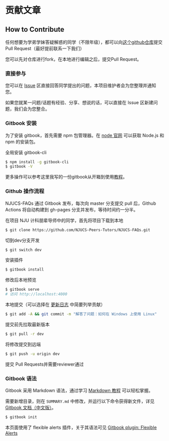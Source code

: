 # 贡献文章

## How to Contribute <a href="#how-to-contribute" id="how-to-contribute"></a>

任何想要为学弟学妹答疑解惑的同学（不限年级），都可以向[这个github仓库](https://github.com/changanyyy/njucs)提交Pull Request（最好提前联系一下我们）

您可以先对仓库进行fork，在本地进行编辑之后，提交Pull Request。

### 直接参与 <a href="#zhi-jie-can-yu" id="zhi-jie-can-yu"></a>

您可以在 [Issue](https://github.com/NJUCS-Peers-Tutors/NJUCS-FAQs/issues) 区直接回答同学提出的问题，本项目维护者会为您整理并通知您。

如果您就某一问题/话题有经验、分享、想说的话，可以直接在 Issue 区新建问题，我们会为您整合。

### Gitbook 安装 <a href="#gitbook-an-zhuang" id="gitbook-an-zhuang"></a>

为了安装 gitbook，首先需要 npm 包管理器。在 [node 官网](https://nodejs.org/en/download/) 可以获取 Node.js 和 npm 的安装包。

全局安装 gitbook-cli

```bash
$ npm install -g gitbook-cli
$ gitbook -V
```

更多操作可以参考这里我写的一份gitbook从开箱到使用[教程](https://lawrshen.github.io/post/wsl-gitbook/)。

### Github 操作流程 <a href="#github-cao-zuo-liu-cheng" id="github-cao-zuo-liu-cheng"></a>

NJUCS-FAQs 通过 Gitbook 发布，每次向 master 分支提交 pull 后，Github Actions 将自动构建到 gh-pages 分支并发布，等待时间约一分半。

在项目 NJU 计科朋辈导师中的同学，首先将项目下载到本地

```bash
$ git clone https://github.com/NJUCS-Peers-Tutors/NJUCS-FAQs.git
```

切到dev分支开发

```bash
$ git switch dev
```

安装插件

```bash
$ gitbook install
```

修改后本地预览

```bash
$ gitbook serve
# 访问 http://localhost:4000
```

本地提交（可以选择在 [更新日志](https://njucs-peers-tutors.github.io/NJUCS-FAQs/#%E6%9B%B4%E6%96%B0%E6%97%A5%E5%BF%97) 中简要列举贡献）

```bash
$ git add -A && git commit -m "解答了问题：如何在 Windows 上使用 Linux"
```

提交前先拉取最新版本

```bash
$ git pull -r dev
```

将修改提交到远端

```bash
$ git push -u origin dev
```

提交 Pull Requests并需要reviewer通过

### Gitbook 语法 <a href="#gitbook-yu-fa" id="gitbook-yu-fa"></a>

Gitbook 采用 Markdown 语法，通过学习 [Markdown 教程](https://www.runoob.com/markdown/md-tutorial.html) 可以轻松掌握。

需要新增目录，则在 `SUMMARY.md` 中修改，并运行以下命令获得新文件，详见 [Gitbook 文档（中文版）](https://chrisniael.gitbooks.io/gitbook-documentation/content/format/chapters.html)。

```bash
$ gitbook init
```

本页面使用了 flexible alerts 插件，关于其语法可见 [Gitbook plugin: Flexible Alerts](https://www.npmjs.com/package/gitbook-plugin-flexible-alerts)
